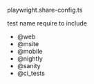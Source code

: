 playwright.share-config.ts 

test name require to include
- @web
- @msite
- @mobile
- @nightly
- @sanity
- @ci_tests
